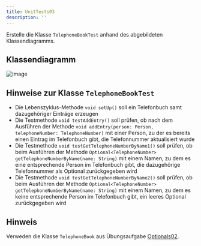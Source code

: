 ```yaml
---
title: UnitTests03
description: ''
---
```


Erstelle die Klasse `TelephoneBookTest` anhand des abgebildeten Klassendiagramms.

## Klassendiagramm
![image](https://github.com/jappuccini/java-docs/assets/47243617/d5feadde-b795-4cc9-a27a-eba10726a9eb)

## Hinweise zur Klasse `TelephoneBookTest`
- Die Lebenszyklus-Methode `void setUp()` soll ein Telefonbuch samt dazugehöriger Einträge erzeugen
- Die Testmethode `void testAddEntry()` soll prüfen, ob nach dem Ausführen der Methode `void addEntry(person: Person, telephoneNumber: TelephoneNumber)` mit einer Person, zu der es bereits einen Eintrag im Telefonbuch gibt, die Telefonnummer aktualisiert wurde
- Die Testmethode `void testGetTelephoneNumberByName1()` soll prüfen, ob beim Ausführen der Methode `Optional<TelephoneNumber> getTelephoneNumberByName(name: String)` mit einem Namen, zu dem es eine entsprechende Person im Telefonbuch gibt, die dazugehörige Telefonnummer als Optional zurückgegeben wird 
- Die Testmethode `void testGetTelephoneNumberByName2()` soll prüfen, ob beim Ausführen der Methode `Optional<TelephoneNumber> getTelephoneNumberByName(name: String)` mit einem Namen, zu dem es keine entsprechende Person im Telefonbuch gibt, ein leeres Optional zurückgegeben wird 

## Hinweis
Verweden die Klasse `TelephoneBook` aus Übungsaufgabe [Optionals02](../optionals/optionals02.md).
